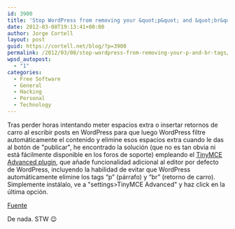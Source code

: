 ```yaml
---
id: 3900
title: 'Stop WordPress from removing your &quot;p&quot; and &quot;br&quot; tags'
date: 2012-03-08T19:13:41+00:00
author: Jorge Cortell
layout: post
guid: https://cortell.net/blog/?p=3900
permalink: /2012/03/08/stop-wordpress-from-removing-your-p-and-br-tags/
wpsd_autopost:
  - "1"
categories:
  - Free Software
  - General
  - Hacking
  - Personal
  - Technology
---
```

Tras perder horas intentando meter espacios extra o insertar retornos de carro al escribir posts en WordPress para que luego WordPress filtre automáticamente el contenido y elimine esos espacios extra cuando le das al botón de "publicar", he encontrado la solución (que no es tan obvia ni está fácilmente disponible en los foros de soporte) empleando el <a title="https://wordpress.org/extend/plugins/tinymce-advanced/" href="https://wordpress.org/extend/plugins/tinymce-advanced/" target="_blank">TinyMCE Advanced plugin</a>, que añade funcionalidad adicional al editor por defecto de WordPress, incluyendo la habilidad de evitar que WordPress automáticamente elimine los tags “p” (párrafo) y “br” (retorno de carro). Simplemente instálalo, ve a "settings>TinyMCE Advanced" y haz click en la última opción.

<a title="https://gfydmember.com/wordpress-training/wordpress-tip-of-the-day/031te" href="https://gfydmember.com/wordpress-training/wordpress-tip-of-the-day/031te" target="_blank">Fuente</a>

De nada. STW 😉